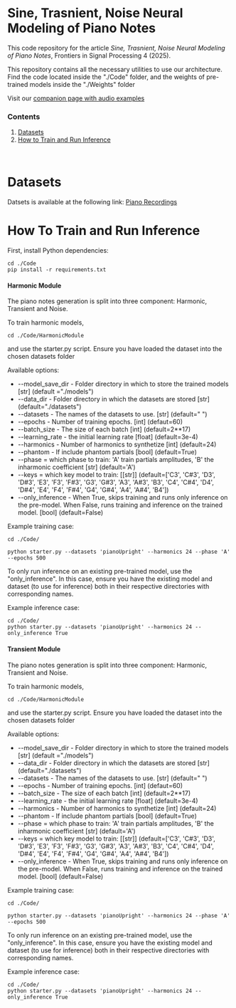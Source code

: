 # Sine, Trasnient, Noise Neural Modeling of Piano Notes

This code repository for the article _Sine, Trasnient, Noise Neural Modeling of Piano Notes_, Frontiers in Signal Processing 4 (2025).

This repository contains all the necessary utilities to use our architecture. Find the code located inside the "./Code" folder, and the weights of pre-trained models inside the "./Weights" folder

Visit our [companion page with audio examples](https://riccardovib.github.io/STN_Neural_pages/)


### Contents

1. [Datasets](#datasets)
2. [How to Train and Run Inference](#how-to-train-and-run-inference)

<br/>

# Datasets
Datsets is available at the following link:
[Piano Recordings](https://www.kaggle.com/datasets/riccardosimionato/pianorecordingssinglenotes)

# How To Train and Run Inference 

First, install Python dependencies:
```
cd ./Code
pip install -r requirements.txt
```

#### Harmonic Module

The piano notes generation is split into three component: Harmonic, Transient and Noise.

To train harmonic models,
```
cd ./Code/HarmonicModule
```

and use the starter.py script.
Ensure you have loaded the dataset into the chosen datasets folder

Available options: 
* --model_save_dir - Folder directory in which to store the trained models [str] (default ="./models")
* --data_dir - Folder directory in which the datasets are stored [str] (default="./datasets")
* --datasets - The names of the datasets to use. [str] (default=" ")
* --epochs - Number of training epochs. [int] (defaut=60)
* --batch_size - The size of each batch [int] (default=2**17)
* --learning_rate - the initial learning rate [float] (default=3e-4)
* --harmonics - Number of harmonics to synthetize [int] (default=24)
* --phantom - If include phantom partials [bool] (default=True)
* --phase = which phase to train: 'A' train partials amplitudes, 'B' the inharmonic coefficient [str] (default='A')
* --keys = which key model to train: [[str]] (default=['C3', 'C#3', 'D3', 'D#3', 'E3', 'F3', 'F#3', 'G3', 'G#3', 'A3', 'A#3', 'B3', 'C4', 'C#4', 'D4', 'D#4', 'E4', 'F4', 'F#4', 'G4', 'G#4', 'A4', 'A#4', 'B4'])
* --only_inference - When True, skips training and runs only inference on the pre-model. When False, runs training and inference on the trained model. [bool] (default=False)

Example training case: 
```
cd ./Code/

python starter.py --datasets 'pianoUpright' --harmonics 24 --phase 'A' --epochs 500 
```

To only run inference on an existing pre-trained model, use the "only_inference". In this case, ensure you have the existing model and dataset (to use for inference) both in their respective directories with corresponding names.

Example inference case:
```
cd ./Code/
python starter.py --datasets 'pianoUpright' --harmonics 24 --only_inference True
```

#### Transient Module

The piano notes generation is split into three component: Harmonic, Transient and Noise.

To train harmonic models,
```
cd ./Code/HarmonicModule
```

and use the starter.py script.
Ensure you have loaded the dataset into the chosen datasets folder

Available options: 
* --model_save_dir - Folder directory in which to store the trained models [str] (default ="./models")
* --data_dir - Folder directory in which the datasets are stored [str] (default="./datasets")
* --datasets - The names of the datasets to use. [str] (default=" ")
* --epochs - Number of training epochs. [int] (defaut=60)
* --batch_size - The size of each batch [int] (default=2**17)
* --learning_rate - the initial learning rate [float] (default=3e-4)
* --harmonics - Number of harmonics to synthetize [int] (default=24)
* --phantom - If include phantom partials [bool] (default=True)
* --phase = which phase to train: 'A' train partials amplitudes, 'B' the inharmonic coefficient [str] (default='A')
* --keys = which key model to train: [[str]] (default=['C3', 'C#3', 'D3', 'D#3', 'E3', 'F3', 'F#3', 'G3', 'G#3', 'A3', 'A#3', 'B3', 'C4', 'C#4', 'D4', 'D#4', 'E4', 'F4', 'F#4', 'G4', 'G#4', 'A4', 'A#4', 'B4'])
* --only_inference - When True, skips training and runs only inference on the pre-model. When False, runs training and inference on the trained model. [bool] (default=False)

Example training case: 
```
cd ./Code/

python starter.py --datasets 'pianoUpright' --harmonics 24 --phase 'A' --epochs 500 
```

To only run inference on an existing pre-trained model, use the "only_inference". In this case, ensure you have the existing model and dataset (to use for inference) both in their respective directories with corresponding names.

Example inference case:
```
cd ./Code/
python starter.py --datasets 'pianoUpright' --harmonics 24 --only_inference True
```
